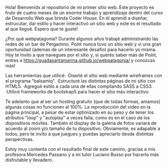 Hola! Bienvenidx al repositorio de mi primer sitio web. 
Este proyecto es fruto de cuatro meses de un enorme trabajo y aprendizaje dentro del curso de Desarrollo Web que brinda Coder House. En él aprendí a diseñar, estrucutar, dar estilo y hacer interactivo un sitio web y este es el resultado al que llegué. Espero que te guste! 

¿Por qué webpatagonia? 
Durante algunos años trabajé administrando las redes de un bar de Pergamino. Point nunca tuvo un sitio web y vi una gran oportunidad (además de un interesante desafío) para hacerlo yo misma. Hoy te invito a que navegues por el sitio y, si querés saber más de Point, entres a https://guadasantamarina.github.io/webpatagonia/ y conozcas más!

Las herramientas que utilicé: 
·Diseñé el sitio web mediante wireframes con el programa "balsamiq".
·Estructuré las distintas páginas de mi sitio con HTML5. 
·Agregué estilo a cada una de ellas compilando SASS a CSS3. 
·Utilicé frameworks de bootstrap5 para hacer el sitio más interactivo. 

Te adelanto que al ser un hosting gratuito (que de todas formas, amamos) algunas cosas no funcionen al 100%. La reproducción del video en la página principal, a pesar de estar optimizado en su peso y de tener los atributos "loop" y "autoplay" a veces falla, como es en el caso de los dispositivos móviles.
También el display de la galería de fotos variará de acuerdo al zoom y/o tamaño de tu dispositivo. Obviamente, es adapable a todos, pero te invito a que juegues y puedas apreciarlo desde distintas perspectivas. 

Estoy muy contenta con el resultado final de este camino, gracias a mis profesora Mercedes Passano y a mi tutor Luciano Busso por hacerlo más disfrutable y llevadero. 
